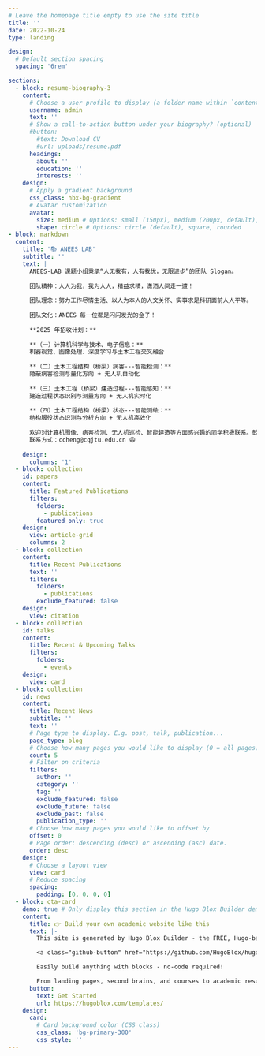 ```yaml
---
# Leave the homepage title empty to use the site title
title: ''
date: 2022-10-24
type: landing

design:
  # Default section spacing
  spacing: '6rem'

sections:
  - block: resume-biography-3
    content:
      # Choose a user profile to display (a folder name within `content/authors/`)
      username: admin
      text: ''
      # Show a call-to-action button under your biography? (optional)
      #button:
        #text: Download CV
        #url: uploads/resume.pdf
      headings:
        about: ''
        education: ''
        interests: ''
    design:
      # Apply a gradient background
      css_class: hbx-bg-gradient
      # Avatar customization
      avatar:
        size: medium # Options: small (150px), medium (200px, default), large (320px), xl (400px), xxl (500px)
        shape: circle # Options: circle (default), square, rounded
- block: markdown
  content:
    title: '📚 ANEES LAB'
    subtitle: ''
    text: |
      ANEES-LAB 课题小组秉承“人无我有，人有我优，无限进步”的团队 Slogan。
      
      团队精神：人人为我，我为人人，精益求精，潇洒人间走一遭！
      
      团队理念：努力工作尽情生活、以人为本人的人文关怀、实事求是科研面前人人平等。
      
      团队文化：ANEES 每一位都是闪闪发光的金子！
      
      **2025 年招收计划：**
      
      **（一）计算机科学与技术、电子信息：**  
      机器视觉、图像处理、深度学习与土木工程交叉融合  
      
      **（二）土木工程结构（桥梁）病害---智能检测：**  
      隐蔽病害检测与量化方向 + 无人机自动化  
      
      **（三）土木工程（桥梁）建造过程---智能感知：**  
      建造过程状态识别与测量方向 + 无人机实时化  
      
      **（四）土木工程结构（桥梁）状态---智能测绘：**  
      结构服役状态识测与分析方向 + 无人机高效化  
      
      欢迎对计算机图像、病害检测、无人机巡检、智能建造等方面感兴趣的同学积极联系。鼓励有计算机编程基础或对此感兴趣的同学积极联系！  
      联系方式：ccheng@cqjtu.edu.cn 😃
    
    design:
      columns: '1'
  - block: collection
    id: papers
    content:
      title: Featured Publications
      filters:
        folders:
          - publications
        featured_only: true
    design:
      view: article-grid
      columns: 2
  - block: collection
    content:
      title: Recent Publications
      text: ''
      filters:
        folders:
          - publications
        exclude_featured: false
    design:
      view: citation
  - block: collection
    id: talks
    content:
      title: Recent & Upcoming Talks
      filters:
        folders:
          - events
    design:
      view: card
  - block: collection
    id: news
    content:
      title: Recent News
      subtitle: ''
      text: ''
      # Page type to display. E.g. post, talk, publication...
      page_type: blog
      # Choose how many pages you would like to display (0 = all pages)
      count: 5
      # Filter on criteria
      filters:
        author: ''
        category: ''
        tag: ''
        exclude_featured: false
        exclude_future: false
        exclude_past: false
        publication_type: ''
      # Choose how many pages you would like to offset by
      offset: 0
      # Page order: descending (desc) or ascending (asc) date.
      order: desc
    design:
      # Choose a layout view
      view: card
      # Reduce spacing
      spacing:
        padding: [0, 0, 0, 0]
  - block: cta-card
    demo: true # Only display this section in the Hugo Blox Builder demo site
    content:
      title: 👉 Build your own academic website like this
      text: |-
        This site is generated by Hugo Blox Builder - the FREE, Hugo-based open source website builder trusted by 250,000+ academics like you.

        <a class="github-button" href="https://github.com/HugoBlox/hugo-blox-builder" data-color-scheme="no-preference: light; light: light; dark: dark;" data-icon="octicon-star" data-size="large" data-show-count="true" aria-label="Star HugoBlox/hugo-blox-builder on GitHub">Star</a>

        Easily build anything with blocks - no-code required!

        From landing pages, second brains, and courses to academic resumés, conferences, and tech blogs.
      button:
        text: Get Started
        url: https://hugoblox.com/templates/
    design:
      card:
        # Card background color (CSS class)
        css_class: 'bg-primary-300'
        css_style: ''
---
```

